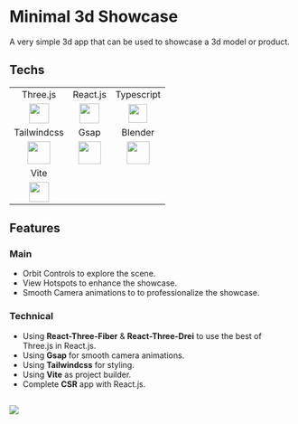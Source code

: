 # Minimal 3d Showcase

A very simple 3d app that can be used to showcase a 3d model or product.

## Techs

<table>
  <tr align="center">
    <td>Three.js</td>
    <td>React.js</td>
    <td>Typescript</td>
  </tr>
  <tr align="center">
    <td><img src="https://i.postimg.cc/GhbBDr6z/threejs.png" width="35px" /></td>
    <td><img  src="https://i.postimg.cc/7LR71cSh/react.png" width="35px"/></td>
    <td><img src="https://i.postimg.cc/wjnzcgSY/ts.png" width="33px" /></td>
  </tr>
  <tr align="center">
    <td>Tailwindcss</td>
    <td>Gsap</td>
    <td>Blender</td>
  </tr>
  <tr align="center">
    <td><img src="https://i.postimg.cc/3NTknHN8/tailwind.png" width="40px" /></td>
    <td><img  src="https://i.postimg.cc/7L2wxs9z/gsap.png" width="40px"/></td>
    <td><img  src="https://i.postimg.cc/RVSScTCr/blender.png" width="40px"/></td>
  </tr>
  <tr align="center">
    <td>Vite</td>
    <td></td>
    <td></td>
  </tr>
  <tr align="center">
    <td><img src="https://i.postimg.cc/W1zX0WDB/vite.png" width="35px" /></td>
    <td></td>
    <td></td>
  </tr>
</table>

## Features

### Main

- Orbit Controls to explore the scene.
- View Hotspots to enhance the showcase.
- Smooth Camera animations to to professionalize the showcase.


### Technical

- Using **React-Three-Fiber** & **React-Three-Drei** to use the best of Three.js in React.js.
- Using **Gsap** for smooth camera animations.
- Using **Tailwindcss** for styling.
- Using **Vite** as project builder.
- Complete **CSR** app with React.js.

##

[![](https://i.postimg.cc/pTq6WPjr/card.png)](https://github.com/AriyanMLZM)
